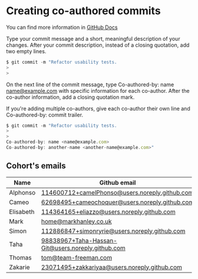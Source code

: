 # Creating co-authored commits

You can find more information in [GitHub Docs](https://docs.github.com/en/github/committing-changes-to-your-project/creating-and-editing-commits/creating-a-commit-with-multiple-authors)

Type your commit message and a short, meaningful description of your changes. After your commit description, instead of a closing quotation, add two empty lines.

```javascript
$ git commit -m "Refactor usability tests.
>
>
```

On the next line of the commit message, type Co-authored-by: name <name@example.com> with specific information for each co-author. After the co-author information, add a closing quotation mark.

If you're adding multiple co-authors, give each co-author their own line and Co-authored-by: commit trailer.

```javascript
$ git commit -m "Refactor usability tests.
>
>
Co-authored-by: name <name@example.com>
Co-authored-by: another-name <another-name@example.com>"
```

## Cohort's emails

| Name | Github email |
| ---- | ------------ |
| Alphonso     |  114600712+camelPhonso@users.noreply.github.com|
| Cameo     | 62698495+cameochoquer@users.noreply.github.com|
| Elisabeth     |114364165+eliazzo@users.noreply.github.com|
| Mark     |home@markhanley.co.uk|
| Simon     |112886847+simonryrie@users.noreply.github.com|
| Taha     | 98838967+Taha-Hassan-Git@users.noreply.github.com |
| Thomas     |tom@team-freeman.com|
| Zakarie     |23071495+zakkariyaa@users.noreply.github.com|
